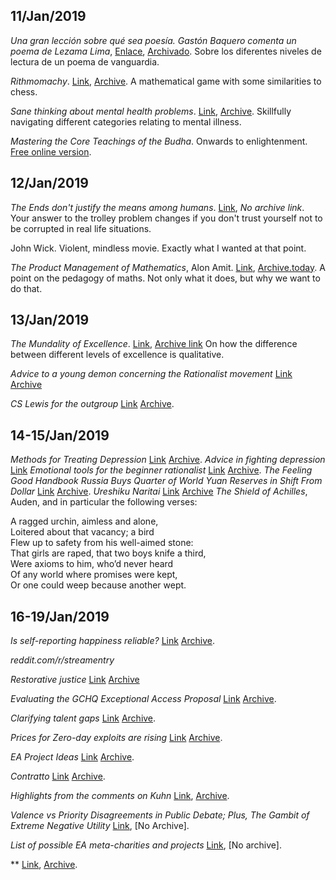 ## 11/Jan/2019

*Una gran lección sobre qué sea poesía. Gastón Baquero comenta un poema de Lezama Lima*, [Enlace](http://ccm-cidehamete.blogspot.com/2019/01/una-gran-leccion-sobre-que-sea-poesia.html), [Archivado](https://web.archive.org/web/20190112073755/http://ccm-cidehamete.blogspot.com/2019/01/una-gran-leccion-sobre-que-sea-poesia.html). Sobre los diferentes niveles de lectura de un poema de vanguardia.
 
*Rithmomachy*. [Link](https://en.wikipedia.org/wiki/Rithmomachy), [Archive](https://web.archive.org/web/20170402165335/https://en.wikipedia.org/wiki/Rithmomachy). A mathematical game with some similarities to chess.
 
*Sane thinking about mental health problems*. [Link](https://srconstantin.wordpress.com/2016/12/12/sane-thinking-about-mental-problems/), [Archive](https://web.archive.org/web/20170618223222/https://srconstantin.wordpress.com/2016/12/12/sane-thinking-about-mental-problems/). Skillfully navigating different categories relating to mental illness.

*Mastering the Core Teachings of the Budha*. Onwards to enlightenment. [Free online version](https://www.mctb.org/).

## 12/Jan/2019
*The Ends don't justify the means among humans*. [Link]( https://www.lesswrong.com/posts/K9ZaZXDnL3SEmYZqB/ends-don-t-justify-means-among-humans), *No archive link*. Your answer to the trolley problem changes if you don't trust yourself not to be corrupted in real life situations.

John Wick. Violent, mindless movie. Exactly what I wanted at that point.

*The Product Management of Mathematics*, Alon Amit. [Link](https://affinemess.quora.com/The-Product-Management-of-Mathematics), [Archive.today](http://archive.is/zcfte). A point on the pedagogy of maths. Not only what it does, but why we want to do that.

## 13/Jan/2019
*The Mundality of Excellence*. [Link](https://www.reddit.com/r/slatestarcodex/comments/afjy3a/the_mundanity_of_excellence/), [Archive link](https://web.archive.org/save/https://www.reddit.com/r/slatestarcodex/comments/afjy3a/the_mundanity_of_excellence/) On how the difference between different levels of excellence is qualitative.

*Advice to a young demon concerning the Rationalist movement* [Link](https://www.reddit.com/r/slatestarcodex/comments/adxug8/advice_to_a_young_demon_concerning_the/) [Archive](https://web.archive.org/web/*/https://www.reddit.com/r/slatestarcodex/comments/adxug8/advice_to_a_young_demon_concerning_the/)

*CS Lewis for the outgroup* [Link](https://www.reddit.com/r/slatestarcodex/comments/aeb0d1/cs_lewis_for_the_outgroup/) [Archive](https://web.archive.org/web/20190112052858/https://www.reddit.com/r/slatestarcodex/comments/aeb0d1/cs_lewis_for_the_outgroup/). 

## 14-15/Jan/2019
*Methods for Treating Depression* [Link](https://www.lesswrong.com/posts/sagbSbm3KdH6tHQKP/methods-for-treating-depression) [Archive](https://web.archive.org/web/20190116125918/https://www.lesswrong.com/posts/sagbSbm3KdH6tHQKP/methods-for-treating-depression). 
*Advice in fighting depression* [Link](https://www.lesswrong.com/posts/qGyrtXgqYKpwZvLSn/advice-in-fighting-depression) 
*Emotional tools for the beginner rationalist* [Link](https://www.lesswrong.com/posts/GKpiSeLuGWYTGu4CC/emotional-tools-for-the-beginner-rationalist) [Archive](https://web.archive.org/web/20190116125736/https://www.lesswrong.com/posts/GKpiSeLuGWYTGu4CC/emotional-tools-for-the-beginner-rationalist). 
*The Feeling Good Handbook*
*Russia Buys Quarter of World Yuan Reserves in Shift From Dollar* [Link](https://finance.yahoo.com/news/russia-dumps-101-billion-dollar-085753166.html) [Archive](https://web.archive.org/web/20190110141641/https://finance.yahoo.com/news/russia-dumps-101-billion-dollar-085753166.html). 
*Ureshiku Naritai* [Link](https://www.lesswrong.com/posts/xnPFYBuaGhpq869mY/ureshiku-naritai) [Archive](https://web.archive.org/web/20180101000000*/https://www.lesswrong.com/posts/xnPFYBuaGhpq869mY/ureshiku-naritai)
*The Shield of Achilles*, Auden, and in particular the following verses:

A ragged urchin, aimless and alone,  
Loitered about that vacancy; a bird  
Flew up to safety from his well-aimed stone:  
That girls are raped, that two boys knife a third,  
Were axioms to him, who’d never heard  
Of any world where promises were kept,  
Or one could weep because another wept.  

## 16-19/Jan/2019
*Is self-reporting happiness reliable?* [Link](https://www.clearerthinking.org/single-post/2019/01/08/Is-self-reporting-happiness-reliable) [Archive]().  

*reddit.com/r/streamentry*  

*Restorative justice* [Link](https://thingofthings.wordpress.com/2019/01/16/scrupulosity-sequence-5-restorative-justice/) [Archive](https://web.archive.org/web/20190116201510/https://thingofthings.wordpress.com/2019/01/16/scrupulosity-sequence-5-restorative-justice/)

*Evaluating the GCHQ Exceptional Access Proposal* [Link](https://www.schneier.com/blog/archives/2019/01/evaluating_the_.html) [Archive](https://web.archive.org/web/*/https://www.schneier.com/blog/archives/2019/01/evaluating_the_.html). 


*Clarifying talent gaps* [Link](https://80000hours.org/2018/11/clarifying-talent-gaps/) [Archive](). 

*Prices for Zero-day exploits are rising* [Link](https://www.schneier.com/blog/archives/2019/01/prices_for_zero.html) [Archive](https://web.archive.org/web/*/https://www.schneier.com/blog/archives/2019/01/prices_for_zero.html). 

*EA Project Ideas* [Link](https://www.notion.so/EA-Summit-Project-Ideas-62dafc9a24034cd18d979caab3654168) [Archive](https://web.archive.org/web/20190119112927/https://www.notion.so/EA-Summit-Project-Ideas-62dafc9a24034cd18d979caab3654168). 

*Contratto* [Link](https://archiveofourown.org/works/7127255) [Archive](https://web.archive.org/web/*/https://archiveofourown.org/works/7127255). 

*Highlights from the comments on Kuhn* [Link](https://slatestarcodex.com/2019/01/17/highlights-from-the-comments-on-kuhn/), [Archive](https://web.archive.org/web/*/https://slatestarcodex.com/2019/01/17/highlights-from-the-comments-on-kuhn/). 

*Valence vs Priority Disagreements in Public Debate; Plus, The Gambit of Extreme Negative Utility* [Link](https://cognitionandevolution.blogspot.com/2019/01/valence-vs-priority-disagreements-in.html), [No Archive]. 

*List of possible EA meta-charities and projects* [Link](https://forum.effectivealtruism.org/posts/67SuuuWJvDC383usF/list-of-possible-ea-meta-charities-and-projects), [No archive]. 

** [Link](), [Archive](). 
